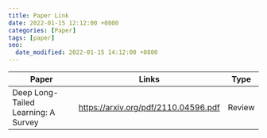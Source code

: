 ```yaml
---
title: Paper Link
date: 2022-01-15 12:12:00 +0800
categories: [Paper]
tags: [paper]
seo:
  date_modified: 2022-01-15 14:12:00 +0800
---
```


| Paper                               | Links                                | Type   |
| ----------------------------------- | ------------------------------------ | ------ |
| Deep Long-Tailed Learning: A Survey | https://arxiv.org/pdf/2110.04596.pdf | Review |

